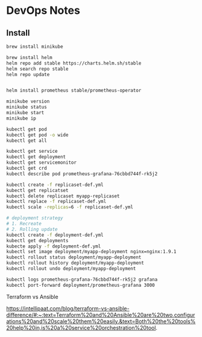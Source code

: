 # DevOps Notes

## Install

```sh
brew install minikube

brew install helm
helm repo add stable https://charts.helm.sh/stable
helm search repo stable
helm repo update


helm install prometheus stable/prometheus-operator

minikube version
minikube status
minikube start
minikube ip

kubectl get pod
kubectl get pod -o wide
kubectl get all

kubectl get service
kubectl get deployment
kubectl get servicemonitor
kubectl get crd
kubectl describe pod prometheus-grafana-76cbbd744f-rk5j2

kubectl create -f replicaset-def.yml
kubectl get replicatset
kubectl delete replicaset myapp-replicaset
kubectl replace -f replicaset-def.yml
kubectl scale -replicas=6 -f replicaset-def.yml

# deployment strategy
# 1. Recreate
# 2. Rolling update
kubectl create -f deployment-def.yml
kubectl get deployments
kubecte apply -f deployment-def.yml
kubectl set image deployment/myapp-deployment nginx=nginx:1.9.1
kubectl rollout status deployment/myapp-deployment
kubectl rollout history deployment/myapp-deployment
kubectl rollout undo deployment/myapp-deployment

kubectl logs prometheus-grafana-76cbbd744f-rk5j2 grafana
kubectl port-forward deployment/prometheus-grafana 3000
```

Terraform vs Ansible

https://intellipaat.com/blog/terraform-vs-ansible-difference/#:~:text=Terraform%20and%20Ansible%20are%20two,configurations%20and%20scale%20them%20easily.&text=Both%20the%20tools%20help%20in,is%20a%20service%20orchestration%20tool.


